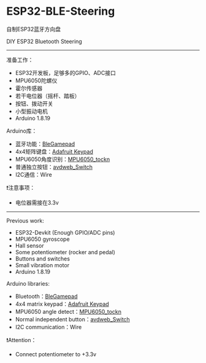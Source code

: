 # ESP32-BLE-Steering
自制ESP32蓝牙方向盘

DIY ESP32 Bluetooth Steering

<hr/>

准备工作：
* ESP32开发板，足够多的GPIO、ADC接口
* MPU6050陀螺仪
* 霍尔传感器
* 若干电位器（摇杆、踏板）
* 按钮、拨动开关
* 小型振动电机
* Arduino 1.8.19

Arduino库：
* 蓝牙功能：[BleGamepad](https://github.com/lemmingDev/ESP32-BLE-Gamepad/)
* 4x4矩阵键盘：[Adafruit Keypad](https://github.com/adafruit/Adafruit_Keypad)
* MPU6050角度识别：[MPU6050_tockn](https://github.com/tockn/MPU6050_tockn)
* 普通独立按钮：[avdweb_Switch](https://github.com/avandalen/avdweb_Switch)
* I2C通信：Wire

❗注意事项：
* 电位器需接在3.3v


<hr/>

Previous work:
* ESP32-Devkit (Enough GPIO/ADC pins)
* MPU6050 gyroscope
* Hall sensor
* Some potentiometer (rocker and pedal)
* Buttons and switches
* Small vibration motor
* Arduino 1.8.19

Arduino libraries:
* Bluetooth：[BleGamepad](https://github.com/lemmingDev/ESP32-BLE-Gamepad/)
* 4x4 matrix keypad：[Adafruit Keypad](https://github.com/adafruit/Adafruit_Keypad)
* MPU6050 angle detect：[MPU6050_tockn](https://github.com/tockn/MPU6050_tockn)
* Normal independent button：[avdweb_Switch](https://github.com/avandalen/avdweb_Switch)
* I2C communication：Wire

❗Attention：
* Connect potentiometer to +3.3v
